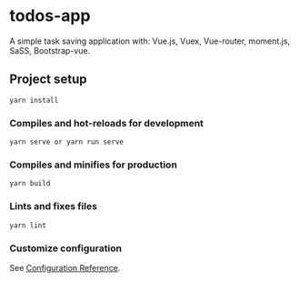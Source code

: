 # todos-app
A simple task saving application with: Vue.js, Vuex, Vue-router, moment.js, SaSS, Bootstrap-vue.

## Project setup
```
yarn install
```

### Compiles and hot-reloads for development
```
yarn serve or yarn run serve
```

### Compiles and minifies for production
```
yarn build
```

### Lints and fixes files
```
yarn lint
```

### Customize configuration
See [Configuration Reference](https://cli.vuejs.org/config/).
